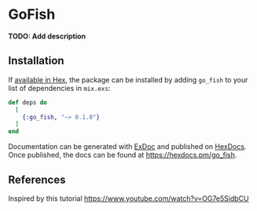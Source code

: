 # GoFish

**TODO: Add description**

## Installation

If [available in Hex](https://hex.pm/docs/publish), the package can be installed
by adding `go_fish` to your list of dependencies in `mix.exs`:

```elixir
def deps do
  [
    {:go_fish, "~> 0.1.0"}
  ]
end
```

Documentation can be generated with [ExDoc](https://github.com/elixir-lang/ex_doc)
and published on [HexDocs](https://hexdocs.pm). Once published, the docs can
be found at <https://hexdocs.pm/go_fish>.


## References

Inspired by this tutorial https://www.youtube.com/watch?v=OG7e5SidbCU